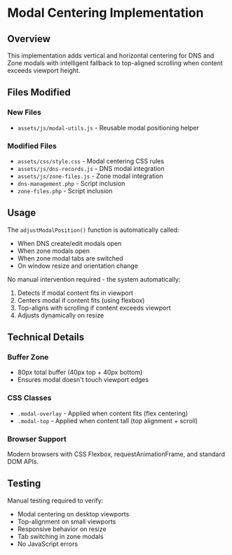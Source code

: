 # Modal Centering Implementation

## Overview
This implementation adds vertical and horizontal centering for DNS and Zone modals with intelligent fallback to top-aligned scrolling when content exceeds viewport height.

## Files Modified

### New Files
- `assets/js/modal-utils.js` - Reusable modal positioning helper

### Modified Files
- `assets/css/style.css` - Modal centering CSS rules
- `assets/js/dns-records.js` - DNS modal integration
- `assets/js/zone-files.js` - Zone modal integration  
- `dns-management.php` - Script inclusion
- `zone-files.php` - Script inclusion

## Usage

The `adjustModalPosition()` function is automatically called:
- When DNS create/edit modals open
- When zone modals open
- When zone modal tabs are switched
- On window resize and orientation change

No manual intervention required - the system automatically:
1. Detects if modal content fits in viewport
2. Centers modal if content fits (using flexbox)
3. Top-aligns with scrolling if content exceeds viewport
4. Adjusts dynamically on resize

## Technical Details

### Buffer Zone
- 80px total buffer (40px top + 40px bottom)
- Ensures modal doesn't touch viewport edges

### CSS Classes
- `.modal-overlay` - Applied when content fits (flex centering)
- `.modal-top` - Applied when content tall (top alignment + scroll)

### Browser Support
Modern browsers with CSS Flexbox, requestAnimationFrame, and standard DOM APIs.

## Testing
Manual testing required to verify:
- Modal centering on desktop viewports
- Top-alignment on small viewports
- Responsive behavior on resize
- Tab switching in zone modals
- No JavaScript errors
